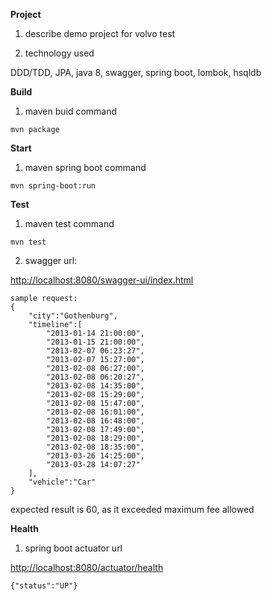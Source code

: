 **Project**

1. describe
demo project for volvo test

2. technology used

DDD/TDD, JPA, java 8, swagger, spring boot, lombok, hsqldb


**Build**

1. maven buid command
~~~
mvn package
~~~
**Start**

1. maven spring boot command 
~~~
mvn spring-boot:run
~~~
**Test**

1. maven test command
~~~
mvn test
~~~
2. swagger url:
   
<http://localhost:8080/swagger-ui/index.html>
~~~
sample request:
{
    "city":"Gothenburg",
    "timeline":[
        "2013-01-14 21:00:00",
        "2013-01-15 21:00:00",
        "2013-02-07 06:23:27",
        "2013-02-07 15:27:00",
        "2013-02-08 06:27:00",
        "2013-02-08 06:20:27",
        "2013-02-08 14:35:00",
        "2013-02-08 15:29:00",
        "2013-02-08 15:47:00",
        "2013-02-08 16:01:00",
        "2013-02-08 16:48:00",
        "2013-02-08 17:49:00",
        "2013-02-08 18:29:00",
        "2013-02-08 18:35:00",
        "2013-03-26 14:25:00",
        "2013-03-28 14:07:27"
    ],
    "vehicle":"Car"
}
~~~
expected result is 60, as it exceeded maximum fee allowed

**Health**

1. spring boot actuator url

<http://localhost:8080/actuator/health>

~~~
{"status":"UP"}
~~~